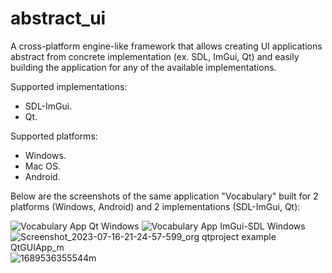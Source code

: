 # abstract_ui
A cross-platform engine-like framework that allows creating UI applications abstract from concrete implementation (ex. SDL, ImGui, Qt) and easily building the application for any of the available implementations.

Supported implementations:
 + SDL-ImGui.
 + Qt.
  
Supported platforms:
 + Windows.
 + Mac OS.
 + Android.

Below are the screenshots of the same application "Vocabulary" built for 2 platforms (Windows, Android) and 2 implementations (SDL-ImGui, Qt):

![Vocabulary App Qt Windows](https://github.com/skalexey/abstract_ui/assets/7895659/ec75b23a-6ca5-4b78-96bd-2de40e9bbeb0)
![Vocabulary App ImGui-SDL Windows](https://github.com/skalexey/abstract_ui/assets/7895659/bd085c42-9c9a-4d01-8155-8527a21813e1)
![Screenshot_2023-07-16-21-24-57-599_org qtproject example QtGUIApp_m](https://github.com/skalexey/abstract_ui/assets/7895659/c71a9703-896e-4c1f-a060-f96672204958)
![1689536355544m](https://github.com/skalexey/abstract_ui/assets/7895659/c4d2f25a-97c3-4bb9-a002-efd123c0021b)

